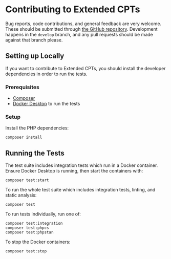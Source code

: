 # Contributing to Extended CPTs

Bug reports, code contributions, and general feedback are very welcome. These should be submitted through [the GitHub repository](https://github.com/johnbillion/extended-cpts). Development happens in the `develop` branch, and any pull requests should be made against that branch please.

## Setting up Locally

If you want to contribute to Extended CPTs, you should install the developer dependencies in order to run the tests.

### Prerequisites

* [Composer](https://getcomposer.org/)
* [Docker Desktop](https://www.docker.com/desktop) to run the tests

### Setup

Install the PHP dependencies:

	composer install

## Running the Tests

The test suite includes integration tests which run in a Docker container. Ensure Docker Desktop is running, then start the containers with:

	composer test:start

To run the whole test suite which includes integration tests, linting, and static analysis:

	composer test

To run tests individually, run one of:

	composer test:integration
	composer test:phpcs
	composer test:phpstan

To stop the Docker containers:

	composer test:stop
